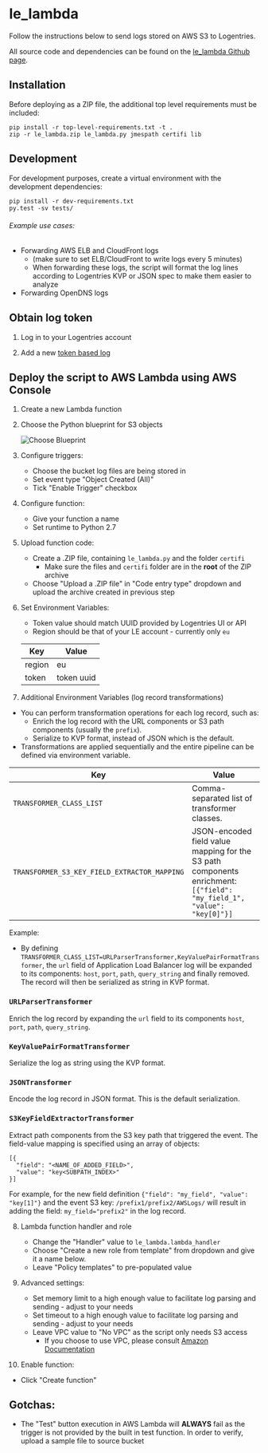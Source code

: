# le_lambda
Follow the instructions below to send logs stored on AWS S3 to Logentries.

All source code and dependencies can be found on the [le_lambda Github page](https://github.com/logentries/le_lambda).

## Installation

Before deploying as a ZIP file, the additional top level requirements must be included:

```
pip install -r top-level-requirements.txt -t .
zip -r le_lambda.zip le_lambda.py jmespath certifi lib
```

## Development


For development purposes, create a virtual environment with the development dependencies:

```
pip install -r dev-requirements.txt
py.test -sv tests/
```

###### Example use cases:
* Forwarding AWS ELB and CloudFront logs
  * (make sure to set ELB/CloudFront to write logs every 5 minutes)
  * When forwarding these logs, the script will format the log lines according to Logentries KVP or JSON spec to make them easier to analyze
* Forwarding OpenDNS logs

## Obtain log token
1. Log in to your Logentries account

2. Add a new [token based log](https://logentries.com/doc/input-token/)

## Deploy the script to AWS Lambda using AWS Console
1. Create a new Lambda function

2. Choose the Python blueprint for S3 objects

   ![Choose Blueprint](https://raw.githubusercontent.com/logentries/le_lambda/master/doc/step2.png)

3. Configure triggers:
   * Choose the bucket log files are being stored in
   * Set event type "Object Created (All)"
   * Tick "Enable Trigger" checkbox

4. Configure function:
   * Give your function a name
   * Set runtime to Python 2.7

5. Upload function code:
   * Create a .ZIP file, containing ```le_lambda.py``` and the folder ```certifi```
     * Make sure the files and ```certifi``` folder are in the **root** of the ZIP archive
   * Choose "Upload a .ZIP file" in "Code entry type" dropdown and upload the archive created in previous step

6. Set Environment Variables:
   * Token value should match UUID provided by Logentries UI or API
   * Region should be that of your LE account - currently only ```eu```

   | Key       | Value      |
   |-----------|------------|
   | region    | eu         |
   | token     | token uuid |

7. Additional Environment Variables (log record transformations)
  * You can perform transformation operations for each log record, such as:
    - Enrich the log record with the URL components or S3 path components (usually the `prefix`).
    - Serialize to KVP format, instead of JSON which is the default.
  * Transformations are applied sequentially and the entire pipeline can be defined via environment variable.


  | Key | Value|
  |------|------|
  | `TRANSFORMER_CLASS_LIST` | Comma-separated list of transformer classes. |
  | `TRANSFORMER_S3_KEY_FIELD_EXTRACTOR_MAPPING` | JSON-encoded field value mapping for the S3 path components enrichment: `[{"field": "my_field_1", "value": "key[0]"}]`|

  Example:
  - By defining `TRANSFORMER_CLASS_LIST=URLParserTransformer,KeyValuePairFormatTransformer`, the `url` field of Application Load Balancer log will be expanded to its components:
    `host`, `port`, `path`, `query_string` and finally removed. The record will then be serialized as string in KVP format.

  ### `URLParserTransformer`

  Enrich the log record by expanding the `url` field to its components `host`, `port`, `path`, `query_string`.

  ### `KeyValuePairFormatTransformer`

  Serialize the log as string using the KVP format.

  ### `JSONTransformer`

  Encode the log record in JSON format. This is the default serialization.

  ### `S3KeyFieldExtractorTransformer`

  Extract path components from the S3 key path that triggered the event.
  The field-value mapping is specified using an array of objects:

  ```
  [{
    "field": "<NAME_OF_ADDED_FIELD>",
    "value": "key<SUBPATH_INDEX>"
  }]
  ```

  For example, for the new field definition `{"field": "my_field", "value": "key[1]"}` and the event S3 key: `/prefix1/prefix2/AWSLogs/`
  will result in adding the field: `my_field="prefix2"` in the log record.



8. Lambda function handler and role
   * Change the "Handler" value to ```le_lambda.lambda_handler```
   * Choose "Create a new role from template" from dropdown and give it a name below.
   * Leave "Policy templates" to pre-populated value

9. Advanced settings:
   * Set memory limit to a high enough value to facilitate log parsing and sending - adjust to your needs
   * Set timeout to a high enough value to facilitate log parsing and sending - adjust to your needs
   * Leave VPC value to "No VPC" as the script only needs S3 access
     * If you choose to use VPC, please consult [Amazon Documentation](http://docs.aws.amazon.com/lambda/latest/dg/vpc.html)

10. Enable function:
   * Click "Create function"

## Gotchas:
   * The "Test" button execution in AWS Lambda will **ALWAYS** fail as the trigger is not provided by the built in test function. In order to verify, upload a sample file to source bucket
